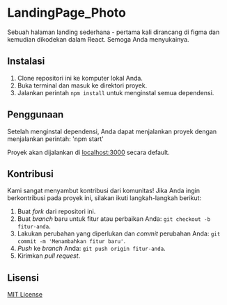 # LandingPage_Photo

Sebuah halaman landing sederhana - pertama kali dirancang di figma dan kemudian dikodekan dalam React. Semoga Anda menyukainya.

## Instalasi

1. Clone repositori ini ke komputer lokal Anda.
2. Buka terminal dan masuk ke direktori proyek.
3. Jalankan perintah `npm install` untuk menginstal semua dependensi.

## Penggunaan

Setelah menginstal dependensi, Anda dapat menjalankan proyek dengan menjalankan perintah: 'npm start'

Proyek akan dijalankan di [localhost:3000](http://localhost:3000) secara default.

## Kontribusi

Kami sangat menyambut kontribusi dari komunitas! Jika Anda ingin berkontribusi pada proyek ini, silakan ikuti langkah-langkah berikut:

1. Buat _fork_ dari repositori ini.
2. Buat _branch_ baru untuk fitur atau perbaikan Anda: `git checkout -b fitur-anda`.
3. Lakukan perubahan yang diperlukan dan _commit_ perubahan Anda: `git commit -m 'Menambahkan fitur baru'`.
4. _Push_ ke _branch_ Anda: `git push origin fitur-anda`.
5. Kirimkan _pull request_.

## Lisensi

[MIT License](LICENSE)


